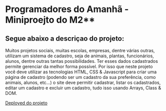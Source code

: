 # <h1>Programadores do Amanhã - Miniproejto do M2**</h1>

<h2>Segue abaixo a descriçao do projeto:</h2>

Muitos projetos sociais, muitas escolas, empresas, dentre várias outras, utilizam um sistema de cadastro, seja de animais, plantas, funcionários, alunos, dentre outras tantas possibilidades. Ter esses dados cadastrados permite gerenciar da melhor forma possível.
Por isso que neste projeto você deve utilizar as tecnologias HTML, CSS & Javascript para criar uma página de cadastro (podendo ser um cadastro da sua preferência, como animais, alunos, etc…) o site deve permitir cadastrar, listar os cadastrados, editar um cadastro e excluir um cadastro, tudo isso usando Arrays, Class & DOM.
 
 [Deployed do projeto](https://miniprojeto-cadastro.vercel.app/)
